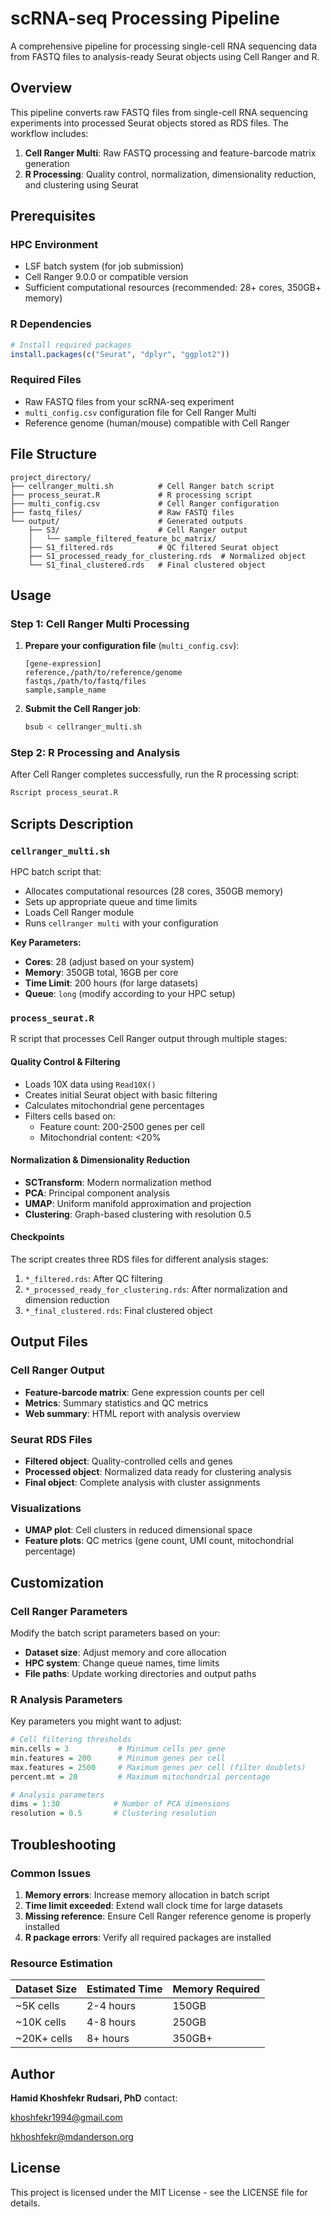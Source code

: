 # scRNA-seq Processing Pipeline

A comprehensive pipeline for processing single-cell RNA sequencing data from FASTQ files to analysis-ready Seurat objects using Cell Ranger and R.

## Overview

This pipeline converts raw FASTQ files from single-cell RNA sequencing experiments into processed Seurat objects stored as RDS files. The workflow includes:

1. **Cell Ranger Multi**: Raw FASTQ processing and feature-barcode matrix generation
2. **R Processing**: Quality control, normalization, dimensionality reduction, and clustering using Seurat

## Prerequisites

### HPC Environment
- LSF batch system (for job submission)
- Cell Ranger 9.0.0 or compatible version
- Sufficient computational resources (recommended: 28+ cores, 350GB+ memory)

### R Dependencies
```r
# Install required packages
install.packages(c("Seurat", "dplyr", "ggplot2"))
```

### Required Files
- Raw FASTQ files from your scRNA-seq experiment
- `multi_config.csv` configuration file for Cell Ranger Multi
- Reference genome (human/mouse) compatible with Cell Ranger

## File Structure

```
project_directory/
├── cellranger_multi.sh          # Cell Ranger batch script
├── process_seurat.R             # R processing script  
├── multi_config.csv             # Cell Ranger configuration
├── fastq_files/                 # Raw FASTQ files
└── output/                      # Generated outputs
    ├── S3/                      # Cell Ranger output
    │   └── sample_filtered_feature_bc_matrix/
    ├── S1_filtered.rds          # QC filtered Seurat object
    ├── S1_processed_ready_for_clustering.rds  # Normalized object
    └── S1_final_clustered.rds   # Final clustered object
```

## Usage

### Step 1: Cell Ranger Multi Processing

1. **Prepare your configuration file** (`multi_config.csv`):
   ```csv
   [gene-expression]
   reference,/path/to/reference/genome
   fastqs,/path/to/fastq/files
   sample,sample_name
   ```

2. **Submit the Cell Ranger job**:
   ```bash
   bsub < cellranger_multi.sh
   ```

### Step 2: R Processing and Analysis

After Cell Ranger completes successfully, run the R processing script:

```bash
Rscript process_seurat.R
```

## Scripts Description

### `cellranger_multi.sh`
HPC batch script that:
- Allocates computational resources (28 cores, 350GB memory)
- Sets up appropriate queue and time limits
- Loads Cell Ranger module
- Runs `cellranger multi` with your configuration

**Key Parameters:**
- **Cores**: 28 (adjust based on your system)
- **Memory**: 350GB total, 16GB per core
- **Time Limit**: 200 hours (for large datasets)
- **Queue**: `long` (modify according to your HPC setup)

### `process_seurat.R`
R script that processes Cell Ranger output through multiple stages:

#### Quality Control & Filtering
- Loads 10X data using `Read10X()`
- Creates initial Seurat object with basic filtering
- Calculates mitochondrial gene percentages
- Filters cells based on:
  - Feature count: 200-2500 genes per cell
  - Mitochondrial content: <20%

#### Normalization & Dimensionality Reduction
- **SCTransform**: Modern normalization method
- **PCA**: Principal component analysis
- **UMAP**: Uniform manifold approximation and projection
- **Clustering**: Graph-based clustering with resolution 0.5

#### Checkpoints
The script creates three RDS files for different analysis stages:
1. `*_filtered.rds`: After QC filtering
2. `*_processed_ready_for_clustering.rds`: After normalization and dimension reduction
3. `*_final_clustered.rds`: Final clustered object

## Output Files

### Cell Ranger Output
- **Feature-barcode matrix**: Gene expression counts per cell
- **Metrics**: Summary statistics and QC metrics
- **Web summary**: HTML report with analysis overview

### Seurat RDS Files
- **Filtered object**: Quality-controlled cells and genes
- **Processed object**: Normalized data ready for clustering analysis
- **Final object**: Complete analysis with cluster assignments

### Visualizations
- **UMAP plot**: Cell clusters in reduced dimensional space
- **Feature plots**: QC metrics (gene count, UMI count, mitochondrial percentage)

## Customization

### Cell Ranger Parameters
Modify the batch script parameters based on your:
- **Dataset size**: Adjust memory and core allocation
- **HPC system**: Change queue names, time limits
- **File paths**: Update working directories and output paths

### R Analysis Parameters
Key parameters you might want to adjust:

```r
# Cell filtering thresholds
min.cells = 3           # Minimum cells per gene
min.features = 200      # Minimum genes per cell
max.features = 2500     # Maximum genes per cell (filter doublets)
percent.mt = 20         # Maximum mitochondrial percentage

# Analysis parameters  
dims = 1:30            # Number of PCA dimensions
resolution = 0.5       # Clustering resolution
```

## Troubleshooting

### Common Issues

1. **Memory errors**: Increase memory allocation in batch script
2. **Time limit exceeded**: Extend wall clock time for large datasets
3. **Missing reference**: Ensure Cell Ranger reference genome is properly installed
4. **R package errors**: Verify all required packages are installed

### Resource Estimation

| Dataset Size | Estimated Time | Memory Required |
|--------------|----------------|-----------------|
| ~5K cells    | 2-4 hours      | 150GB          |
| ~10K cells   | 4-8 hours      | 250GB          |
| ~20K+ cells  | 8+ hours       | 350GB+         |


## Author

**Hamid Khoshfekr Rudsari, PhD**
contact: 

khoshfekr1994@gmail.com

hkhoshfekr@mdanderson.org

## License

This project is licensed under the MIT License - see the LICENSE file for details.
